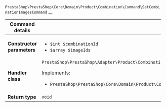 `PrestaShop\PrestaShop\Core\Domain\Product\Combination\Command\SetCombinationImagesCommand`
__

| Command details            |    |
| -------------------------- | -- |
| **Constructor parameters** | <ul> <li>`$int $combinationId`</li>  <li>`$array $imageIds`</li> </ul> |
| **Handler class**          | `PrestaShop\PrestaShop\Adapter\Product\Combination\CommandHandler\SetCombinationImagesHandler`  <p> Implements: </p> <ul>  <li>`PrestaShop\PrestaShop\Core\Domain\Product\Combination\CommandHandler\SetCombinationImagesHandlerInterface`</li>  |
| **Return type** |  `void`  |

